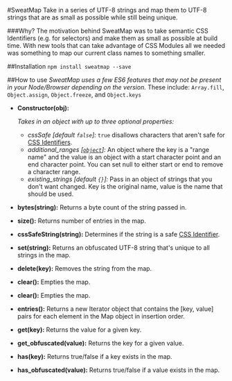 #SweatMap
Take in a series of UTF-8 strings and map them to UTF-8 strings that are as small as possible while still being unique.

###Why?
The motivation behind SweatMap was to take semantic CSS Identifiers (e.g. for selectors) and make them as small as possible at build time. With new tools that can take advantage of CSS Modules all we needed was something to map our current class names to something smaller.

##Installation
`npm install sweatmap --save`

##How to use
*SweatMap uses a few ES6 features that may not be present in your Node/Browser depending on the version.*
These include: `Array.fill`, `Object.assign`, `Object.freeze`, and `Object.keys`

* **Constructor(obj):**

  *Takes in an object with up to three optional properties:*
  * *cssSafe [default `false`]:* `true` disallows characters that aren't safe for [CSS Identifiers](https://www.w3.org/TR/CSS2/syndata.html#characters).
  * *additional_ranges [[`object`](https://github.com/soluml/SweatMap/blob/master/node/sweatmap.js#L27)]:* An object where the key is a "range name" and the value is an object with a start character point and an end character point. You can set null to either start or end to remove a character range.
  * *existing_strings [default `{}`]:* Pass in an object of strings that you don't want changed. Key is the original name, value is the name that should be used.

* **bytes(string):** Returns a byte count of the string passed in.
* **size():** Returns number of entries in the map.
* **cssSafeString(string):** Determines if the string is a safe [CSS Identifier](https://www.w3.org/TR/CSS2/syndata.html#characters).
* **set(string):** Returns an obfuscated UTF-8 string that's unique to all strings in the map.
* **delete(key):** Removes the string from the map.
* **clear():** Empties the map.
* **clear():** Empties the map.
* **entries():** Returns a new Iterator object that contains the [key, value] pairs for each element in the Map object in insertion order.
* **get(key):** Returns the value for a given key.
* **get_obfuscated(value):** Returns the key for a given value.
* **has(key):** Returns true/false if a key exists in the map.
* **has_obfuscated(value):** Returns true/false if a value exists in the map.
